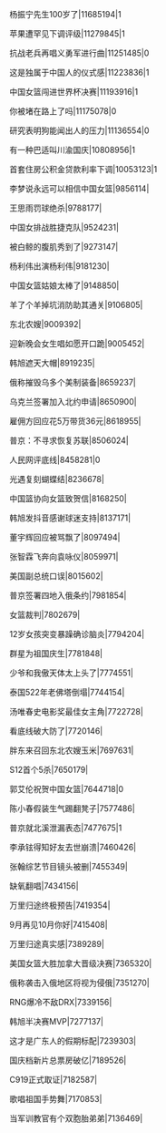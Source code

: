 杨振宁先生100岁了|11685194|1

苹果遭罕见下调评级|11279845|1

抗战老兵再唱义勇军进行曲|11251485|0

这是独属于中国人的仪式感|11223836|1

中国女篮闯进世界杯决赛|11193916|1

你被堵在路上了吗|11175078|0

研究表明狗能闻出人的压力|11136554|0

有一种巴适叫川渝国庆|10808956|1

首套住房公积金贷款利率下调|10053123|1

李梦说永远可以相信中国女篮|9856114|

王思雨罚球绝杀|9788177|

中国女排战胜捷克队|9524231|

被白鲸的腹肌秀到了|9273147|

杨利伟出演杨利伟|9181230|

中国女篮姑娘太棒了|9148850|

羊了个羊掉坑消防助其通关|9106805|

东北农嫂|9009392|

迎新晚会女生唱如愿开口跪|9005452|

韩旭遮天大帽|8919235|

俄称摧毁乌多个美制装备|8659237|

乌克兰签署加入北约申请|8650900|

雇佣方回应花5万带货36元|8618955|

普京：不寻求恢复苏联|8506024|

人民网评底线|8458281|0

光遇复刻蝴蝶结|8236678|

中国篮协向女篮致贺信|8168250|

韩旭发抖音感谢球迷支持|8137171|

董宇辉回应被骂飘了|8097494|

张智霖飞奔向袁咏仪|8059971|

美国副总统口误|8015602|

普京签署四地入俄条约|7981854|

女篮裁判|7802679|

12岁女孩突变暴躁确诊脑炎|7794204|

群星为祖国庆生|7781848|

少爷和我傲天体太上头了|7774551|

泰国522年老佛塔倒塌|7744154|

汤唯春史电影奖最佳女主角|7722728|

看底线破大防了|7720146|

胖东来召回东北农嫂玉米|7697631|

S12首个5杀|7650179|

郭艾伦祝贺中国女篮|7644718|0

陈小春假装生气踢翻凳子|7577486|

普京就北溪泄漏表态|7477675|1

李承铉得知好友去世崩溃|7460426|

张翰综艺节目镜头被删|7455349|

缺氧翻唱|7434156|

万里归途终极预告|7419354|

9月再见10月你好|7415408|

万里归途真实感|7389289|

美国女篮大胜加拿大晋级决赛|7365320|

俄称袭击入俄地区将视为侵俄|7351270|

RNG爆冷不敌DRX|7339156|

韩旭半决赛MVP|7277137|

这才是广东人的假期标配|7239303|

国庆档新片总票房破亿|7189526|

C919正式取证|7182587|

歌唱祖国手势舞|7170853|

当军训教官有个双胞胎弟弟|7136469|

